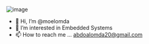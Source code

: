 ![image](https://github.com/moelomda/moelomda/assets/88937815/7a51ea32-2a62-4683-b0ff-704f3d4cf566)


- 👋 Hi, I’m @moelomda
- 👀 I’m interested in Embedded Systems 
- 📫 How to reach me ...
abdoalomda20@gmail.com

<!---
moelomda/moelomda is a ✨ special ✨ repository because its `README.md` (this file) appears on your GitHub profile.
You can click the Preview link to take a look at your changes.
--->
